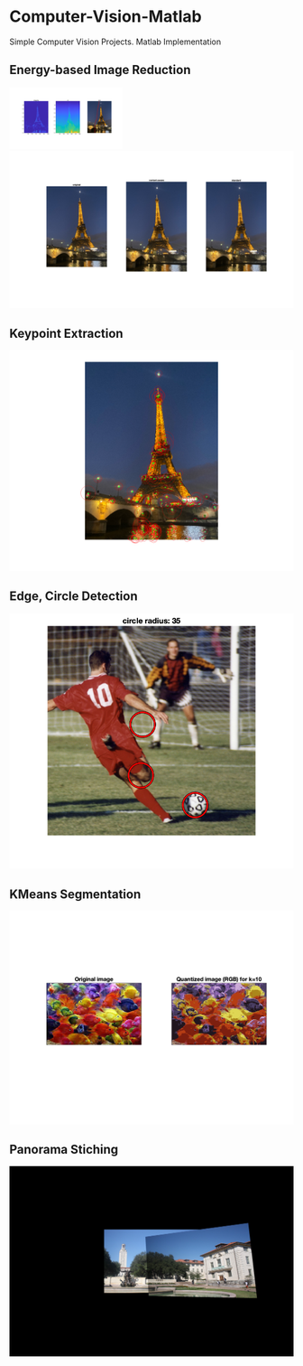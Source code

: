 # Computer-Vision-Matlab
Simple Computer Vision Projects. Matlab Implementation

## Energy-based Image Reduction
<img src='02_Energy_Based_Image_Reduction/my_image_energy.png' width=200>
<img src='02_Energy_Based_Image_Reduction/my_image_reduced.png'>

## Keypoint Extraction
<img src='03_Keypoint_Extraction/my_image_harris.png'>

## Edge, Circle Detection
<img src='04_Edge_Circle_Detection_and_KMeans_Segmentation/my_image_circles.png'>

## KMeans Segmentation
<img src='04_Edge_Circle_Detection_and_KMeans_Segmentation/fish_k10.png'>

## Panorama Stiching
<img src='05_Mosaic_Homography/uttower_mosaic.png'>

